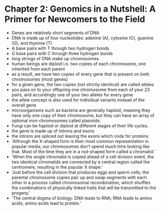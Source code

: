 # Chapter 2: Genomics in a Nutshell: A Primer for Newcomers to the Field

- Genes are relatively short segments of DNA
- DNA is made up of four nucleotides: adenine (A), cytosine (C), guanine (G), and thymine (T)
- A base pairs with T through two hydrogen bonds
- G base pairs with C through three hydrogen bonds
- long strings of DNA make up chromosomes
- human beings are diploid i.e. two copies of each chromosome, one inherited from each parent
- as a result, we have two copies of every gene that is present on both chromosomes (most genes)
- for a given gene, the two copies (not strictly identical) are called alleles
- you pass on to your offspring one chromosome from each of your 23 pairs, and accordingly one of your two alleles for every gene
- the allele concept is also used for individual variants instead of the overall gene
- microorganisms such as bacteria are generally haploid, meaning they have only one copy of their chromosome, but they can have an array of optional mini-chromosomes called plasmids.
- Fungi can be haploid or diploid at different stages of their life cycles.
- the gene is made up of introns and exons
- the introns are spliced out leaving the exons which code for proteins
- 'Although the X-shaped form is their most common representation in popular media, our chromosomes don’t spend much time looking like that. Most of the time they are in a rod-shaped form called a chromatid.'
- 'When the single chromatid is copied ahead of a cell division event, the two identical chromatids are connected by a central region called the centromere, resulting in the popular X shape.'
- 'Just before the cell division that produces eggs and sperm cells, the parental chromosome copies pair up and swap segments with each other in a process called chromosomal recombination, which shuffles the combinations of physically linked traits that will be transmitted to the progeny.'
- 'The central dogma of biology: DNA leads to RNA; RNA leads to amino acids; amino acids lead to protein.'
